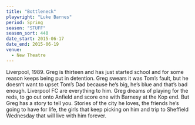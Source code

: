 ```yaml
---
title: "Bottleneck"
playwright: "Luke Barnes"
period: Spring
season: "STUFF"
season_sort: 440
date_start: 2015-06-17
date_end: 2015-06-19
venue:
  - New Theatre
---
```


Liverpool, 1989. Greg is thirteen and has just started school and for some reason keeps being put in detention. Greg swears it was Tom’s fault, but he doesn’t want to upset Tom’s Dad because he’s big, he’s blue and that’s bad enough. Liverpool FC are everything to him. Greg dreams of playing for the reds, to go out onto Anfield and score one with Barnesy at the Kop end. But Greg has a story to tell you. Stories of the city he loves, the friends he’s going to have for life, the girls that keep picking on him and trip to Sheffield Wednesday that will live with him forever.
